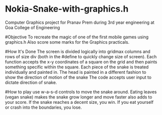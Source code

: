 # Nokia-Snake-with-graphics.h
Computer Graphics project for Pranav Prem during 3rd year engineering at Goa College of Engineering

#Objective
To recreate the magic of one of the first mobile games using graphics.h
Also score some marks for the Graphics practicals.

#How It's Done
The screen is divided logically into gridmax columns and rows of size div (both in the #define to quickly change size of screen).
Each function accepts the x-y coordinates of a square on the grid and then paints something specific within the square.
Each piece of the snake is treated individually and painted in. The head is painted in a different fashion to show the direction of motion of the snake
The code accepts user input to dictate direction of snake. 

#How to play
use w-a-s-d controls to move the snake around. Eating leaves (vegan snake) makes the snake grow longer and move faster also adds to your score.
If the snake reaches a decent size, you win. If you eat yourself or crash into the boundaries, you lose.
